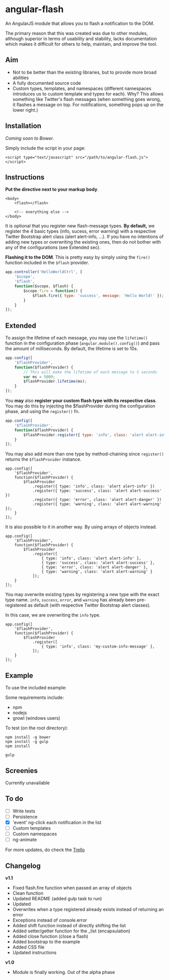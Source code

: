 angular-flash
=============

An AngularJS module that allows you to flash a notification to the DOM.

The primary reason that this was created was due to other modules, although superior in terms of usability and stability, lacks documentation which makes it difficult for others to help, maintain, and improve the tool.

## Aim ##

- Not to be better than the existing libraries, but to provide more broad abilities
- A fully documented source code
- Custom types, templates, and namespaces (different namespaces introduces us to custom template and types for each). Why? This allows something like Twitter's flash messages (when something goes wrong, it flashes a message on top. For notifications, something pops up on the lower right.)

## Installation ##

*Coming soon to Bower.*

Simply include the script in your page:

```
<script type="text/javascript" src="/path/to/angular-flash.js"></script>
```

## Instructions ##

**Put the directive next to your markup body**. 

```
<body>
	<flash></flash>

	<!-- everything else -->
</body>
```

It is optional that you register new flash-message types. **By default,** we register the 4 basic types (info, sucess, error warning) with a respective Twitter Bootstrap alert class (alert alert-info, ...). If you have no intentions of adding new types or overwriting the existing ones, then do not bother with any of the configurations (see Extended sec).

**Flashing it to the DOM**. This is pretty easy by simply using the ```fire()``` function included in the ```$flash``` provider.

```javascript
app.controller('HelloWorldCtrl', [
	'$scope', 
	'$flash',
	function($scope, $flash) {
		$scope.fire = function() {
			$flash.fire({ type: 'success', message: 'Hello World!' });
		}
	}
]);
```
## Extended ##

To assign the lifetime of each message, you may use the ```lifetime()``` function in the configuration phase (```angular.module().config()```) and pass the amount of milliseconds. By default, the lifetime is set to 10s.

```javascript
app.config([
	'$flashProvider',
	function($flashProvider) {
		// This will make the lifetime of each message to 5 seconds
		var ms = 5000;
		$flashProvider.lifetime(ms);
	}
]);
```

You **may** also **register your custom flash type with its respective class**. You may do this by injecting the $flashProvider during the configuration phase, and using the ```register()``` fn.

```javascript
app.config([
	'$flashProvider',
	function($flashProvider) {
		$flashProvider.register({ type: 'info', class: 'alert alert-info' });
	}
]);
```

You may also add more than one type by method-chaining since ```register()``` returns the ```$flashProvider``` instance.

```
app.config([
	'$flashProvider',
	function($flashProvider) {
		$flashProvider
			.register({ type: 'info', class: 'alert alert-info' })
			.register({ type: 'success', class: 'alert alert-success' })
			.register({ type: 'error', class: 'alert alert-danger' })
			.register({ type: 'warning', class: 'alert alert-warning' });
	}
]);
```

It is also possible to it in another way. By using arrays of objects instead.

```
app.config([
	'$flashProvider',
	function($flashProvider) {
		$flashProvider
			.register([
				{ type: 'info', class: 'alert alert-info' },
				{ type: 'success', class: 'alert alert-success' },
				{ type: 'error', class: 'alert alert-danger' },
				{ type: 'warning', class: 'alert alert-warning' }
			]);
	}
]);
```

You may overwrite existing types by registering a new type with the exact type name. ```info```, ```success```, ```error```, and ```warning``` has already been pre-registered as default (with respective Twitter Bootstrap alert classes).

In this case, we are overwriting the ```info``` type.

```
app.config([
	'$flashProvider',
	function($flashProvider) {
		$flashProvider
			.register([
				{ type: 'info', class: 'my-custom-info-message' },
			]);
	}
]);
```


## Example ##

To use the included example:

Some requirements include:

- npm
- nodejs
- growl (windows users)

To test (on the root directory):

```
npm install -g bower
npm install -g gulp
npm install

gulp
```

## Screenies ##

Currently unavailable

## To do ##

- [ ] Write tests
- [ ] Persistence
- [x] 'event' ng-click each notification in the list
- [ ] Custom templates
- [ ] Custom namespaces
- [ ] ng-animate

For more updates, do check the [Trello](https://trello.com/b/5soqLral/ng-flash)

## Changelog ##

**v1.1**
- Fixed flash.fire function when passed an array of objects
- Clean function
- Updated README (added gulp task to run)
- Updated 
- Overwrites when a type registered already exists instead of returning an error
- Exceptions instead of console.error
- Added shift function instead of directly shifting the list
- Added setter/getter function for the _list (encapsulation)
- Added close function (close a flash)
- Added bootstrap to the example
- Added CSS file
- Updated instructions

**v1.0**
- Module is finally working. Out of the alpha phase
